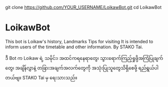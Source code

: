 git clone https://github.com/YOUR_USERNAME/LoikawBot.git
cd LoikawBot

# LoikawBot
This bot is Loikaw's history,  Landmarks  Tips for visiting  It is intended to inform users of the timetable and other information.
 By STAKO Tai.

ဒီ Bot က Loikaw ရဲ့ သမိုင်း၊ အထင်ကရနေရာတွေ၊ သွားရောက်ကြည့်ရှုဖို့အကြံပြုချက်တွေ၊ အချိန်လွှာနဲ့ တခြားအချက်အလက်တွေကို အသုံးပြုသူတွေသိရှိစေဖို့ ရည်ရွယ်ပါတယ်ဗျ။
STAKO Tai မှ ရေးသားသည်။

